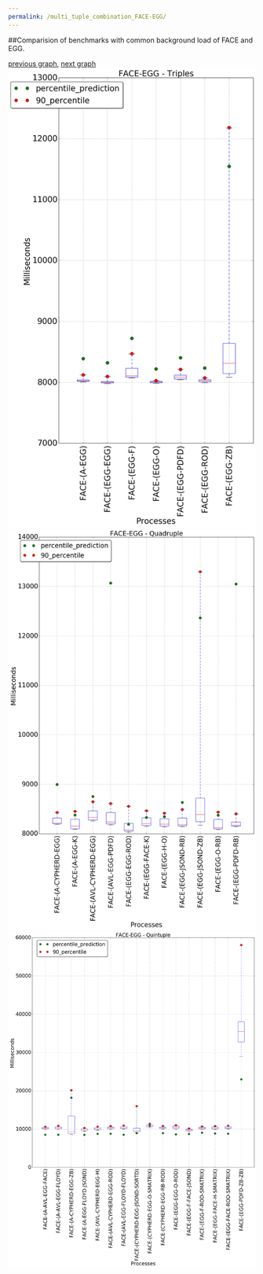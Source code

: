 ```yaml
---
permalink: /multi_tuple_combination_FACE-EGG/
---
```


##Comparision of benchmarks with common background load of FACE and EGG.

[previous graph](../multi_tuple_combination_FACE-CYPHERD/), [next graph](../multi_tuple_combination_FACE-FACE/)
![graph figure](./images/triple/FACE/FACE-EGG_box.png)![graph figure](./images/quadruple/FACE/FACE-EGG_box.png)![graph figure](./images/quintuple/FACE/FACE-EGG_box.png)